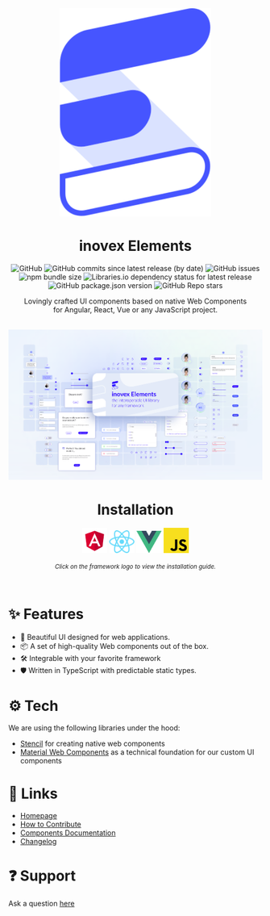 <div align="center">

  <a href="https://elements.inovex.de/">
    <img width="300" src="assets/logo/elements_dark.svg">
  </a>

# inovex Elements

![GitHub](https://img.shields.io/github/license/inovex/elements?style=plastic)
![GitHub commits since latest release (by date)](https://img.shields.io/github/commits-since/inovex/elements/latest/master?style=plastic)
![GitHub issues](https://img.shields.io/github/issues/inovex/elements?style=plastic)
![npm bundle size](https://img.shields.io/bundlephobia/min/@inovex.de/elements@8.1.0?style=plastic)
![Libraries.io dependency status for latest release](https://img.shields.io/librariesio/release/npm/@inovex.de/elements?style=plastic)
![GitHub package.json version](https://img.shields.io/github/package-json/v/inovex/elements?style=plastic)
![GitHub Repo stars](https://img.shields.io/github/stars/inovex/elements?style=social)

Lovingly crafted UI components based on native Web Components <br>for Angular, React, Vue or any JavaScript project.

<br>

<img src="assets/elements-preview.png">

<h1 align="center">Installation</h1>

<div align="center">
  <a href="https://elements.inovex.de/en/getting-started/angular"><img width="50" src="assets/logo/angular.svg"></a>
  <a href="https://elements.inovex.de/en/getting-started/react"><img width="50" src="assets/logo/react.svg"></a>
  <a href="https://elements.inovex.de/en/getting-started/vue"><img width="50" src="assets/logo/vue.svg"></a>
  <a href="https://elements.inovex.de/en/getting-started/javascript"><img width="50" src="assets/logo/javascript.svg"></a>
</div>


<small>*Click on the framework logo to view the installation guide.*</small>

</div>

<br>

# ✨ Features

- 🌈 Beautiful UI designed for web applications.
- 📦 A set of high-quality Web components out of the box.
- 🛠️ Integrable with your favorite framework
- 🛡 Written in TypeScript with predictable static types.

# ⚙️ Tech
We are using the following libraries under the hood:
- [Stencil](https://github.com/ionic-team/stencil) for creating native web components
- [Material Web Components](https://github.com/material-components/material-components-web) as a technical foundation for our custom UI components

# 🔗 Links

- [Homepage](https://elements.inovex.de/#/)
- [How to Contribute](https://github.com/inovex/elements/blob/master/CONTRIBUTING.md)
- [Components Documentation](https://elements.inovex.de/version/v8.0.0/?path=/docs/docs-welcome--page)
- [Changelog](https://github.com/inovex/elements/blob/master/CHANGELOG.md)

# ❓ Support

Ask a question [here](https://github.com/inovex/elements/issues)

